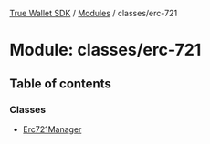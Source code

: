 [True Wallet SDK](../README.md) / [Modules](../modules.md) / classes/erc-721

# Module: classes/erc-721

## Table of contents

### Classes

- [Erc721Manager](../classes/classes_erc_721.Erc721Manager.md)
